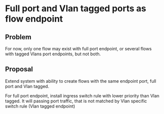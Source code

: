 # Full port and Vlan tagged ports as flow endpoint

## Problem

For now, only one flow may exist with full port endpoint, or several flows with tagged Vlans port endpoints, but not both.

## Proposal

Extend system with ability to create flows with the same endpoint port, full port and Vlan tagged.
 
For full port endpoint, install ingress switch rule with lower priority than Vlan tagged. It will passing port traffic, that is not matched by Vlan specific switch rule (Vlan tagged endpoint)
